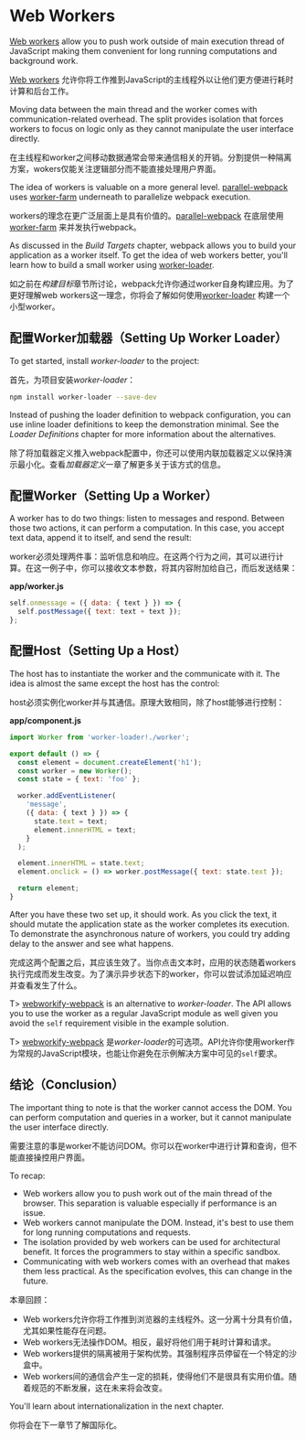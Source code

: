 # Web Workers

[Web workers](https://developer.mozilla.org/en-US/docs/Web/API/Web_Workers_API) allow you to push work outside of main execution thread of JavaScript making them convenient for long running computations and background work.

[Web workers](https://developer.mozilla.org/en-US/docs/Web/API/Web_Workers_API) 允许你将工作推到JavaScript的主线程外以让他们更方便进行耗时计算和后台工作。

Moving data between the main thread and the worker comes with communication-related overhead. The split provides isolation that forces workers to focus on logic only as they cannot manipulate the user interface directly.

在主线程和worker之间移动数据通常会带来通信相关的开销。分割提供一种隔离方案，wokers仅能关注逻辑部分而不能直接处理用户界面。

The idea of workers is valuable on a more general level. [parallel-webpack](https://www.npmjs.com/package/parallel-webpack) uses [worker-farm](https://www.npmjs.com/package/worker-farm) underneath to parallelize webpack execution.

workers的理念在更广泛层面上是具有价值的。[parallel-webpack](https://www.npmjs.com/package/parallel-webpack) 在底层使用[worker-farm](https://www.npmjs.com/package/worker-farm) 来并发执行webpack。

As discussed in the *Build Targets* chapter, webpack allows you to build your application as a worker itself. To get the idea of web workers better, you'll learn how to build a small worker using [worker-loader](https://www.npmjs.com/package/worker-loader).

如之前在*构建目标*章节所讨论，webpack允许你通过worker自身构建应用。为了更好理解web workers这一理念，你将会了解如何使用[worker-loader](https://www.npmjs.com/package/worker-loader) 构建一个小型worker。

## 配置Worker加载器（Setting Up Worker Loader）

To get started, install *worker-loader* to the project:

首先，为项目安装*worker-loader*：

```bash
npm install worker-loader --save-dev
```

Instead of pushing the loader definition to webpack configuration, you can use inline loader definitions to keep the demonstration minimal. See the *Loader Definitions* chapter for more information about the alternatives.

除了将加载器定义推入webpack配置中，你还可以使用内联加载器定义以保持演示最小化。查看*加载器定义*一章了解更多关于该方式的信息。

## 配置Worker（Setting Up a Worker）

A worker has to do two things: listen to messages and respond. Between those two actions, it can perform a computation. In this case, you accept text data, append it to itself, and send the result:

worker必须处理两件事：监听信息和响应。在这两个行为之间，其可以进行计算。在这一例子中，你可以接收文本参数，将其内容附加给自己，而后发送结果：

**app/worker.js**

```javascript
self.onmessage = ({ data: { text } }) => {
  self.postMessage({ text: text + text });
};
```

## 配置Host（Setting Up a Host）

The host has to instantiate the worker and the communicate with it. The idea is almost the same except the host has the control:

host必须实例化worker并与其通信。原理大致相同，除了host能够进行控制：

**app/component.js**

```javascript
import Worker from 'worker-loader!./worker';

export default () => {
  const element = document.createElement('h1');
  const worker = new Worker();
  const state = { text: 'foo' };

  worker.addEventListener(
    'message',
    ({ data: { text } }) => {
      state.text = text;
      element.innerHTML = text;
    }
  );

  element.innerHTML = state.text;
  element.onclick = () => worker.postMessage({ text: state.text });

  return element;
}
```

After you have these two set up, it should work. As you click the text, it should mutate the application state as the worker completes its execution. To demonstrate the asynchronous nature of workers, you could try adding delay to the answer and see what happens.

完成这两个配置之后，其应该生效了。当你点击文本时，应用的状态随着workers执行完成而发生改变。为了演示异步状态下的worker，你可以尝试添加延迟响应并查看发生了什么。

T> [webworkify-webpack](https://www.npmjs.com/package/webworkify-webpack) is an alternative to *worker-loader*. The API allows you to use the worker as a regular JavaScript module as well given you avoid the `self` requirement visible in the example solution.

T> [webworkify-webpack](https://www.npmjs.com/package/webworkify-webpack) 是*worker-loader*的可选项。API允许你使用worker作为常规的JavaScript模块，也能让你避免在示例解决方案中可见的`self`要求。

## 结论（Conclusion）

The important thing to note is that the worker cannot access the DOM. You can perform computation and queries in a worker, but it cannot manipulate the user interface directly.

需要注意的事是worker不能访问DOM。你可以在worker中进行计算和查询，但不能直接操控用户界面。

To recap:

* Web workers allow you to push work out of the main thread of the browser. This separation is valuable especially if performance is an issue.
* Web workers cannot manipulate the DOM. Instead, it's best to use them for long running computations and requests.
* The isolation provided by web workers can be used for architectural benefit. It forces the programmers to stay within a specific sandbox.
* Communicating with web workers comes with an overhead that makes them less practical. As the specification evolves, this can change in the future.

本章回顾：

* Web workers允许你将工作推到浏览器的主线程外。这一分离十分具有价值，尤其如果性能存在问题。
* Web workers无法操作DOM。相反，最好将他们用于耗时计算和请求。
* Web workers提供的隔离被用于架构优势。其强制程序员停留在一个特定的沙盒中。
* Web workers间的通信会产生一定的损耗，使得他们不是很具有实用价值。随着规范的不断发展，这在未来将会改变。

You'll learn about internationalization in the next chapter.

你将会在下一章节了解国际化。
